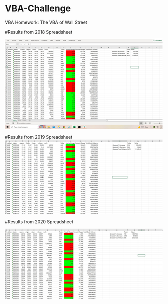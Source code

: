 # VBA-Challenge
VBA Homework: The VBA of Wall Street

#Results from 2018 Spreadsheet

![Alt text](https://github.com/vertta/VBA-Challenge/blob/7925ba44f233a177f80e64979218bcfb98be84a2/ScreenshotStockResult2018.jpg?raw=true "Stock Results from 2018")

#Results from 2019 Spreadsheet 
![Alt text](https://github.com/vertta/VBA-Challenge/blob/7925ba44f233a177f80e64979218bcfb98be84a2/ScreenshotStockResult2019.jpg?raw=true "Stock Results from 2019")

#Results from 2020 Spreadsheet

![Alt text](https://github.com/vertta/VBA-Challenge/blob/7925ba44f233a177f80e64979218bcfb98be84a2/ScreenshotStockResult2020.jpg?raw=true "Stock Results from 2020")

